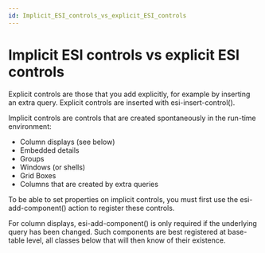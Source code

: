 ```yaml
---
id: Implicit_ESI_controls_vs_explicit_ESI_controls
---
```


# Implicit ESI controls vs explicit ESI controls

Explicit controls are those that you add explicitly, for example by inserting an extra query. Explicit controls are inserted with esi-insert-control().

Implicit controls are controls that are created spontaneously in the run-time environment:

- Column displays (see below)
- Embedded details
- Groups
- Windows (or shells)
- Grid Boxes
- Columns that are created by extra queries

To be able to set properties on implicit controls, you must first use the esi-add-component() action to register these controls.

For column displays, esi-add-component() is only required if the underlying query has been changed. Such components are best registered at base-table level, all classes below that will then know of their existence.